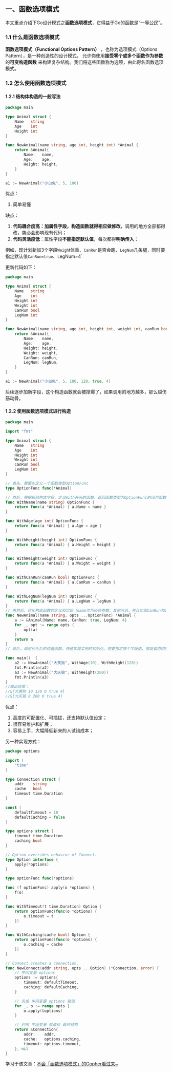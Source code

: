 ## 一、函数选项模式

本文重点介绍下Go设计模式之**函数选项模式**，它得益于Go的函数是“一等公民”。

### 1.1 什么是函数选项模式

**函数选项模式（Functional Options Pattern）** ，也称为选项模式（Options Pattern），是一种创造性的设计模式， 允许你使用**接受零个或多个函数作为参数**的**可变构造函数**
来构建复杂结构。我们将这些函数称为选项，由此得名函数选项模式。

### 1.2 怎么使用函数选项模式

#### 1.2.1 结构体构造的一般写法

```go
package main

type Animal struct {
	Name   string
	Age    int
	Height int
}

func NewAnimal(name string, age int, height int) *Animal {
	return &Animal{
		Name:   name,
		Age:    age,
		Height: height,
	}
}

a1 := NewAnimal("小白兔", 5, 100)
```

优点：
1. 简单易懂

缺点：
1. **代码耦合度高：**加属性字段，构造函数就得**相应做修改**，调用的地方全部都得改，势必会影响现有代码；
2. **代码灵活度低**：属性字段**不能指定默认值**，每次都得**明确传入**；

例如，现计划新加3个字段`Weigh`t体重、`CanRun`是否会跑、`LegNum`几条腿，同时要指定默认值`CanRun=true`、`L`egNum=4`

更新代码如下：
```go
package main

type Animal struct {
	Name   string
	Age    int
	Height int
	Weight int
	CanRun bool
	LegNum int
}

func NewAnimal(name string, age int, height int, weight int, canRun bool, legNum int) *Animal {
	return &Animal{
		Name:   name,
		Age:    age,
		Height: height,
		Weight: weight,
		CanRun: canRun,
		LegNum: legNum,
	}
}

a1 := NewAnimal("小白兔", 5, 100, 120, true, 4)
```
后续逐步加新字段，这个构造函数就会被撑爆了，如果调用的地方越多，那么越伤筋动骨。

#### 1.2.2 使用函数选项模式进行构造

```go
package main

import "fmt"

type Animal struct {
	Name   string
	Age    int
	Height int
	Weight int
	CanRun bool
	LegNum int
}

// 首先，需要先定义一个函数类型OptionFunc
type OptionFunc func(*Animal)

// 然后，根据新结构体字段，定义With开头的函数，返回函数类型为OptionFunc的闭包函数，内部逻辑只需要实现更新对应字段值即可
func WithName(name string) OptionFunc {
	return func(a *Animal) { a.Name = name }
}

func WithAge(age int) OptionFunc {
	return func(a *Animal) { a.Age = age }
}

func WithHeight(height int) OptionFunc {
	return func(a *Animal) { a.Height = height }
}

func WithWeight(weight int) OptionFunc {
	return func(a *Animal) { a.Weight = weight }
}

func WithCanRun(canRun bool) OptionFunc {
	return func(a *Animal) { a.CanRun = canRun }
}

func WithLegNum(legNum int) OptionFunc {
	return func(a *Animal) { a.LegNum = legNum }
}
// 再然后，优化构造函数的定义和实现（name作为必传参数，其他可选，并且实现CanRun和LegNum两个字段指定默认值）
func NewAnimal(name string, opts ...OptionFunc) *Animal {
	a := &Animal{Name: name, CanRun: true, LegNum: 4}
	for _, opt := range opts {
		opt(a)
	}
	return a
}
// 最后，调用优化后的构造函数，快速实现实例的初始化。想要指定哪个字段值，那就调用相应的With开头的函数，完全做到可配置化、可插拔；不指定还支持了默认值

func main()  {
	a2 := NewAnimal("大黄狗", WithAge(10), WithHeight(120))
	fmt.Println(a2)
	a3 := NewAnimal("大灰狼", WithHeight(200))
	fmt.Println(a3)
}
//输出结果：
//&{大黄狗 10 120 0 true 4}
//&{大灰狼 0 200 0 true 4}
```

优点：
1. 高度的可配置化、可插拔，还支持默认值设定；
2. 很容易维护和扩展；
3. 容易上手，大幅降低新来的人试错成本；

另一种实现方式：
```go
package options

import (
	"time"
)

type Connection struct {
	addr    string
	cache   bool
	timeout time.Duration
}

const (
	defaultTimeout = 10
	defaultCaching = false
)

type options struct {
	timeout time.Duration
	caching bool
}

// Option overrides behavior of Connect.
type Option interface {
	apply(*options)
}

type optionFunc func(*options)

func (f optionFunc) apply(o *options) {
	f(o)
}

func WithTimeout(t time.Duration) Option {
	return optionFunc(func(o *options) {
		o.timeout = t
	})
}

func WithCaching(cache bool) Option {
	return optionFunc(func(o *options) {
		o.caching = cache
	})
}

// Connect creates a connection.
func NewConnect(addr string, opts ...Option) (*Connection, error) {
	// 中间变量 options
	options := options{
		timeout: defaultTimeout,
		caching: defaultCaching,
	}

	// 先给 中间变量 options 赋值
	for _, o := range opts {
		o.apply(&options)
	}

	// 利用 中间变量 赋值给 最终结构
	return &Connection{
		addr:    addr,
		cache:   options.caching,
		timeout: options.timeout,
	}, nil
}
```

学习于该文章：[不会「函数选项模式」的Gopher看过来~](https://mp.weixin.qq.com/s?__biz=MzIyNjM0MzQyNg==&mid=2247487666&idx=1&sn=c4072fe82ca8172780098007cbd09226&chksm=e870bfdfdf0736c944c996eac36eb56163ffd468acd97fed0e9fb4a8ce86c7a894de3af251aa&scene=126&sessionid=1677638180&subscene=7&key=c3509076f2f5de3e9e0ba7036d43476dbe3cee3c90f0487a54ed5c8e0fb88bead91e532fe43fa782eb1adf8edfc38fdadaf48c434aa87ad85e786910633eb803ec81918600e54fc25954d9f2d1070f71d8290b4c317a7da6e73f585d4664e3c295f1f8b32f674ecc5527ae4cfe9df33192eca20952190a12e6de4d77f1f16358&ascene=0&uin=MTk0OTgzNDk4Mg%3D%3D&devicetype=Windows+10+x64&version=6309001c&lang=zh_CN&countrycode=CN&exportkey=n_ChQIAhIQuRn783EFUAHA4Jo%2BdwypTRLdAQIE97dBBAEAAAAAABMaDhgDUgQAAAAOpnltbLcz9gKNyK89dVj0uNgrucfrOmv6vbMRotymhST6imBS6VVDXPFb1DUhU4ns%2FKLrfnaQd0CYNvUMiDghUFwWq8DOKr%2BFfb5EmZ75OExEOfDMSlKLb4w0keggjO6%2BPWsdarLvSWYHUth79Mi%2FHRKQBK68mCWv8snorUYF6fwKcWKaLAY7Nss3xZ1KUt8YbzJrjyeKKk8fmTW9rpcoqwtZoIaH253iPjPyd5heGGnXu80DCTu93r%2FQyBpG8i8tB3CHrN13&acctmode=0&pass_ticket=TNMICPMUS648f6U93HnetrnvG1DJ%2FQwOTFXDvy2Tx6v2sp1BdiY0qx6ubBOFZL8bAsJTkk3D3BBsCDyghrjviQ%3D%3D&wx_header=1&fontgear=2)